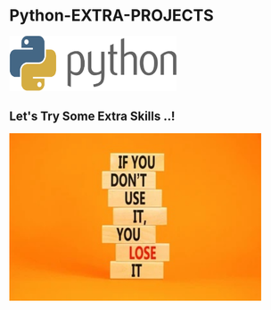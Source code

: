 # Python-EXTRA-PROJECTS

<img src="https://github.com/MohamedAmineHammi/Python-Stack-CODING-DOJO/blob/main/Symbole%20Python.png" width="300" height="100">


## Let's Try Some Extra Skills ..!

<img src="https://github.com/MohamedAmineHammi/Web-Fundamentals-EXTRA-PROJECTS/blob/main/use-lose-symbol.jpg" weight="600" height="300">

